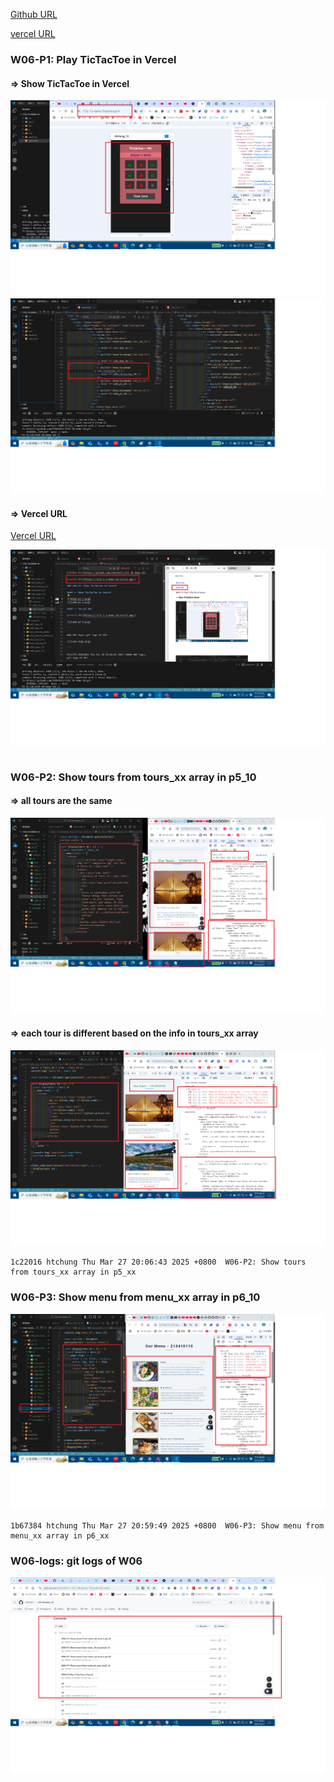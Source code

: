 [Github URL](https://github.com/29261821/1132-1N-demo-10)

[vercel URL](https://1132-1-n-demo-10.vercel.app/)

### W06-P1: Play TicTacToe in Vercel

#### => Show TicTacToe in Vercel

![](w06-p1-1.png)
![](w06-p1-2.png)

#### => Vercel URL

[Vercel URL](https://1132-1-n-demo-10.vercel.app/)

![](w06-p1-3.png)

```

```

### W06-P2: Show tours from tours_xx array in p5_10

#### => all tours are the same

![](w06-p2-1.png)

#### => each tour is different based on the info in tours_xx array

![](w06-p2-2.png)

```
1c22016 htchung Thu Mar 27 20:06:43 2025 +0800  W06-P2: Show tours from tours_xx array in p5_xx
```

### W06-P3: Show menu from menu_xx array in p6_10

![](w06-p3.png)

```
1b67384 htchung Thu Mar 27 20:59:49 2025 +0800  W06-P3: Show menu from menu_xx array in p6_xx
```

### W06-logs: git logs of W06

![](w06-logs.png)

